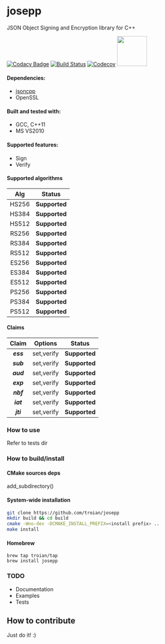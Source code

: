 # josepp
JSON Object Signing and Encryption library for C++

[![Codacy Badge](https://api.codacy.com/project/badge/Grade/da9665fd01ba4c759cef755d1ff03d2c)](https://www.codacy.com/app/troian/josepp?utm_source=github.com&utm_medium=referral&utm_content=troian/josepp&utm_campaign=badger)
[![Build Status](https://travis-ci.com/troian/josepp.svg?branch=master)](https://travis-ci.com/troian/josepp)
[![Codecov](https://codecov.io/gh/troian/josepp/branch/master/graph/badge.svg)](https://codecov.io/gh/troian/josepp)
<a href="https://jwt.io"> <img src="https://jwt.io/img/badge-compatible.svg?sanitize=true" width="80"/></a>

#### Dependencies:
  - [jsoncpp](https://github.com/open-source-parsers/jsoncpp)
  - OpenSSL

#### Built and tested with:
  - GCC, C++11
  - MS VS2010

#### Supported features:
  - Sign
  - Verify

#### Supported algorithms
|Alg|Status|
|:---:|:------:|
| HS256 | **Supported** |
| HS384 | **Supported** |
| HS512 | **Supported** |
| RS256 | **Supported** |
| RS384 | **Supported** |
| RS512 | **Supported** |
| ES256 | **Supported** |
| ES384 | **Supported** |
| ES512 | **Supported** |
| PS256 | **Supported** |
| PS384 | **Supported** |
| PS512 | **Supported** |

#### Claims
|Claim|Options|Status|
|:---:|:---:|:----:|
|**_ess_**|set,verify| **Supported** 
|**_sub_**|set,verify| **Supported** 
|**_aud_**|set,verify| **Supported** 
|**_exp_**|set,verify| **Supported** 
|**_nbf_**|set,verify| **Supported** 
|**_iat_**|set,verify| **Supported** 
|**_jti_**|set,verify| **Supported** 

### How to use
Refer to tests dir

### How to build/install
#### CMake sources deps
add_subdirectory(<path to>)
#### System-wide installation
```bash
git clone https://github.com/troian/josepp
mkdir build && cd build
cmake -Wno-dev -DCMAKE_INSTALL_PREFIX=<install prefix> ..
make install
```
#### Homebrew
```
brew tap troian/tap
brew install josepp
```

### TODO
- Documentation
- Examples
- Tests

## How to contribute
Just do it! :)
